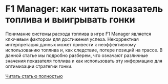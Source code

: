 # F1 Manager: как читать показатель топлива и выигрывать гонки



Понимание системы расхода топлива в игре F1 Manager является ключевым фактором для достижения успеха. Некорректная интерпретация данных может привести к неэффективному использованию топлива и, как следствие, потере позиций на трассе. В данной статье мы подробно разберем, что означают различные значения показателя топлива и как использовать эту информацию для оптимизации стратегии гонки.

[Читать статью полностью](https://xyberbara.com/gaming/f1-manager-toplivo/)

